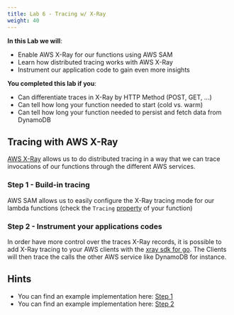 ```yaml
---
title: Lab 6 - Tracing w/ X-Ray
weight: 40
---
```


**In this Lab we will**:

- Enable AWS X-Ray for our functions using AWS SAM
- Learn how distributed tracing works with AWS X-Ray 
- Instrument our application code to gain even more insights

**You completed this lab if you**:

- Can differentiate traces in X-Ray by HTTP Method (POST, GET, ...)
- Can tell how long your function needed to start (cold vs. warm)
- Can tell how long your function needed to persist and fetch data from DynamoDB

## Tracing with AWS X-Ray

[AWS X-Ray](https://aws.amazon.com/xray/features/) allows us to do distributed tracing in a way that we can trace 
invocations of our functions through the different AWS services.

### Step 1 - Build-in tracing

AWS SAM allows us to easily configure the X-Ray tracing mode for our lambda functions 
(check the `Tracing` [property](https://github.com/awslabs/serverless-application-model/blob/master/versions/2016-10-31.md#awsserverlessfunction)
of your function) 

### Step 2 - Instrument your applications codes

In order have more control over the traces X-Ray records, it is possible to add X-Ray tracing to your
AWS clients with the [xray sdk for go](https://github.com/aws/aws-xray-sdk-go).
The Clients will then trace the calls the other AWS service like DynamoDB for instance.


## Hints

- You can find an example implementation here: [Step 1](https://github.com/superluminar-io/serverless-workshop-go/compare/lab5..lab6_a?expand=1)
- You can find an example implementation here: [Step 2](https://github.com/superluminar-io/serverless-workshop-go/compare/lab6_a..lab6_b?expand=1)

